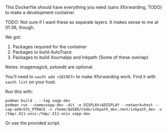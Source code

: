 
This Dockerfile should have everything you need (sans Xforwarding, TODO) to make a development container.

TODO: Not sure if I want these as separate layers. It makes sense to me at 01:36, though.

We got:
1. Packages required for the container
2. Packages to build AutoTrace
3. Packages to build Xournalpp and Inkpath
(Some of these overlap)

Notes: imagemagick, pstoedit are optional.

You'll need to `xauth add <SECRET>` to make Xforwarding work. Find it with `xauth list` on your host.

Run this with:

```
podman build . --tag xopp-dev
podman run --name=xopp-dev -dit -e DISPLAY=$DISPLAY --network=host --cap-add=SYS_PTRACE -v /home/$USER/Code/inkpath_dev:/mnt/inkpath_dev -v /tmp/.X11-unix:/tmp/.X11-unix xopp-dev
```

Or use the provided script.
